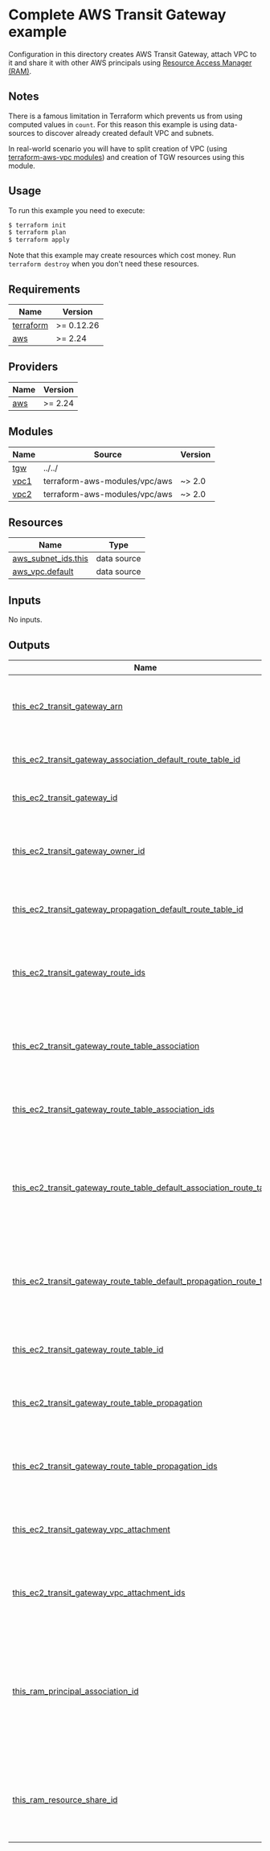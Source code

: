 # Complete AWS Transit Gateway example

Configuration in this directory creates AWS Transit Gateway, attach VPC to it and share it with other AWS principals using [Resource Access Manager (RAM)](https://aws.amazon.com/ram/).

## Notes

There is a famous limitation in Terraform which prevents us from using computed values in `count`. For this reason this example is using data-sources to discover already created default VPC and subnets.

In real-world scenario you will have to split creation of VPC (using [terraform-aws-vpc modules](https://github.com/terraform-aws-modules/terraform-aws-vpc)) and creation of TGW resources using this module. 

## Usage

To run this example you need to execute:

```bash
$ terraform init
$ terraform plan
$ terraform apply
```

Note that this example may create resources which cost money. Run `terraform destroy` when you don't need these resources.

<!-- BEGINNING OF PRE-COMMIT-TERRAFORM DOCS HOOK -->
## Requirements

| Name | Version |
|------|---------|
| <a name="requirement_terraform"></a> [terraform](#requirement\_terraform) | >= 0.12.26 |
| <a name="requirement_aws"></a> [aws](#requirement\_aws) | >= 2.24 |

## Providers

| Name | Version |
|------|---------|
| <a name="provider_aws"></a> [aws](#provider\_aws) | >= 2.24 |

## Modules

| Name | Source | Version |
|------|--------|---------|
| <a name="module_tgw"></a> [tgw](#module\_tgw) | ../../ |  |
| <a name="module_vpc1"></a> [vpc1](#module\_vpc1) | terraform-aws-modules/vpc/aws | ~> 2.0 |
| <a name="module_vpc2"></a> [vpc2](#module\_vpc2) | terraform-aws-modules/vpc/aws | ~> 2.0 |

## Resources

| Name | Type |
|------|------|
| [aws_subnet_ids.this](https://registry.terraform.io/providers/hashicorp/aws/latest/docs/data-sources/subnet_ids) | data source |
| [aws_vpc.default](https://registry.terraform.io/providers/hashicorp/aws/latest/docs/data-sources/vpc) | data source |

## Inputs

No inputs.

## Outputs

| Name | Description |
|------|-------------|
| <a name="output_this_ec2_transit_gateway_arn"></a> [this\_ec2\_transit\_gateway\_arn](#output\_this\_ec2\_transit\_gateway\_arn) | EC2 Transit Gateway Amazon Resource Name (ARN) |
| <a name="output_this_ec2_transit_gateway_association_default_route_table_id"></a> [this\_ec2\_transit\_gateway\_association\_default\_route\_table\_id](#output\_this\_ec2\_transit\_gateway\_association\_default\_route\_table\_id) | Identifier of the default association route table |
| <a name="output_this_ec2_transit_gateway_id"></a> [this\_ec2\_transit\_gateway\_id](#output\_this\_ec2\_transit\_gateway\_id) | EC2 Transit Gateway identifier |
| <a name="output_this_ec2_transit_gateway_owner_id"></a> [this\_ec2\_transit\_gateway\_owner\_id](#output\_this\_ec2\_transit\_gateway\_owner\_id) | Identifier of the AWS account that owns the EC2 Transit Gateway |
| <a name="output_this_ec2_transit_gateway_propagation_default_route_table_id"></a> [this\_ec2\_transit\_gateway\_propagation\_default\_route\_table\_id](#output\_this\_ec2\_transit\_gateway\_propagation\_default\_route\_table\_id) | Identifier of the default propagation route table |
| <a name="output_this_ec2_transit_gateway_route_ids"></a> [this\_ec2\_transit\_gateway\_route\_ids](#output\_this\_ec2\_transit\_gateway\_route\_ids) | List of EC2 Transit Gateway Route Table identifier combined with destination |
| <a name="output_this_ec2_transit_gateway_route_table_association"></a> [this\_ec2\_transit\_gateway\_route\_table\_association](#output\_this\_ec2\_transit\_gateway\_route\_table\_association) | Map of EC2 Transit Gateway Route Table Association attributes |
| <a name="output_this_ec2_transit_gateway_route_table_association_ids"></a> [this\_ec2\_transit\_gateway\_route\_table\_association\_ids](#output\_this\_ec2\_transit\_gateway\_route\_table\_association\_ids) | List of EC2 Transit Gateway Route Table Association identifiers |
| <a name="output_this_ec2_transit_gateway_route_table_default_association_route_table"></a> [this\_ec2\_transit\_gateway\_route\_table\_default\_association\_route\_table](#output\_this\_ec2\_transit\_gateway\_route\_table\_default\_association\_route\_table) | Boolean whether this is the default association route table for the EC2 Transit Gateway |
| <a name="output_this_ec2_transit_gateway_route_table_default_propagation_route_table"></a> [this\_ec2\_transit\_gateway\_route\_table\_default\_propagation\_route\_table](#output\_this\_ec2\_transit\_gateway\_route\_table\_default\_propagation\_route\_table) | Boolean whether this is the default propagation route table for the EC2 Transit Gateway |
| <a name="output_this_ec2_transit_gateway_route_table_id"></a> [this\_ec2\_transit\_gateway\_route\_table\_id](#output\_this\_ec2\_transit\_gateway\_route\_table\_id) | EC2 Transit Gateway Route Table identifier |
| <a name="output_this_ec2_transit_gateway_route_table_propagation"></a> [this\_ec2\_transit\_gateway\_route\_table\_propagation](#output\_this\_ec2\_transit\_gateway\_route\_table\_propagation) | Map of EC2 Transit Gateway Route Table Propagation attributes |
| <a name="output_this_ec2_transit_gateway_route_table_propagation_ids"></a> [this\_ec2\_transit\_gateway\_route\_table\_propagation\_ids](#output\_this\_ec2\_transit\_gateway\_route\_table\_propagation\_ids) | List of EC2 Transit Gateway Route Table Propagation identifiers |
| <a name="output_this_ec2_transit_gateway_vpc_attachment"></a> [this\_ec2\_transit\_gateway\_vpc\_attachment](#output\_this\_ec2\_transit\_gateway\_vpc\_attachment) | Map of EC2 Transit Gateway VPC Attachment attributes |
| <a name="output_this_ec2_transit_gateway_vpc_attachment_ids"></a> [this\_ec2\_transit\_gateway\_vpc\_attachment\_ids](#output\_this\_ec2\_transit\_gateway\_vpc\_attachment\_ids) | List of EC2 Transit Gateway VPC Attachment identifiers |
| <a name="output_this_ram_principal_association_id"></a> [this\_ram\_principal\_association\_id](#output\_this\_ram\_principal\_association\_id) | The Amazon Resource Name (ARN) of the Resource Share and the principal, separated by a comma |
| <a name="output_this_ram_resource_share_id"></a> [this\_ram\_resource\_share\_id](#output\_this\_ram\_resource\_share\_id) | The Amazon Resource Name (ARN) of the resource share |
<!-- END OF PRE-COMMIT-TERRAFORM DOCS HOOK -->
